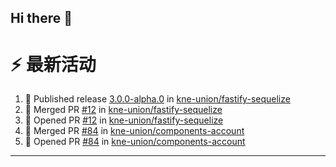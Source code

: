 ## Hi there 👋

<!--

**Here are some ideas to get you started:**

🙋‍♀️ A short introduction - what is your organization all about?
🌈 Contribution guidelines - how can the community get involved?
👩‍💻 Useful resources - where can the community find your docs? Is there anything else the community should know?
🍿 Fun facts - what does your team eat for breakfast?
🧙 Remember, you can do mighty things with the power of [Markdown](https://docs.github.com/github/writing-on-github/getting-started-with-writing-and-formatting-on-github/basic-writing-and-formatting-syntax)
-->


# ⚡ 最新活动

<!--START_SECTION:activity-->
1. 🚀 Published release [3.0.0-alpha.0](https://github.com/kne-union/fastify-sequelize/releases/tag/3.0.0-alpha.0) in [kne-union/fastify-sequelize](https://github.com/kne-union/fastify-sequelize)
2. 🎉 Merged PR [#12](https://github.com/kne-union/fastify-sequelize/pull/12) in [kne-union/fastify-sequelize](https://github.com/kne-union/fastify-sequelize)
3. 💪 Opened PR [#12](https://github.com/kne-union/fastify-sequelize/pull/12) in [kne-union/fastify-sequelize](https://github.com/kne-union/fastify-sequelize)
4. 🎉 Merged PR [#84](https://github.com/kne-union/components-account/pull/84) in [kne-union/components-account](https://github.com/kne-union/components-account)
5. 💪 Opened PR [#84](https://github.com/kne-union/components-account/pull/84) in [kne-union/components-account](https://github.com/kne-union/components-account)
<!--END_SECTION:activity-->

---
